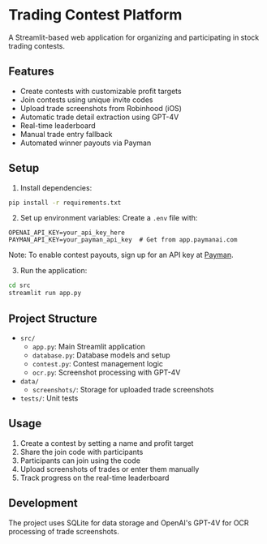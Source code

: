 # Trading Contest Platform

A Streamlit-based web application for organizing and participating in stock trading contests.

## Features

- Create contests with customizable profit targets
- Join contests using unique invite codes
- Upload trade screenshots from Robinhood (iOS)
- Automatic trade detail extraction using GPT-4V
- Real-time leaderboard
- Manual trade entry fallback
- Automated winner payouts via Payman

## Setup

1. Install dependencies:
```bash
pip install -r requirements.txt
```

2. Set up environment variables:
Create a `.env` file with:
```
OPENAI_API_KEY=your_api_key_here
PAYMAN_API_KEY=your_payman_api_key  # Get from app.paymanai.com
```

Note: To enable contest payouts, sign up for an API key at [Payman](https://paymanai.com).

3. Run the application:
```bash
cd src
streamlit run app.py
```

## Project Structure

- `src/`
  - `app.py`: Main Streamlit application
  - `database.py`: Database models and setup
  - `contest.py`: Contest management logic
  - `ocr.py`: Screenshot processing with GPT-4V
- `data/`
  - `screenshots/`: Storage for uploaded trade screenshots
- `tests/`: Unit tests

## Usage

1. Create a contest by setting a name and profit target
2. Share the join code with participants
3. Participants can join using the code
4. Upload screenshots of trades or enter them manually
5. Track progress on the real-time leaderboard

## Development

The project uses SQLite for data storage and OpenAI's GPT-4V for OCR processing of trade screenshots.